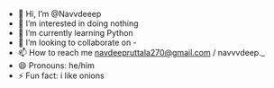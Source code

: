 - 👋 Hi, I’m @Navvdeeep
- 👀 I’m interested in doing nothing
- 🌱 I’m currently learning Python 
- 💞️ I’m looking to collaborate on -
- 📫 How to reach me navdeepruttala270@gmail.com / navvvdeep._
- 😄 Pronouns: he/him
- ⚡ Fun fact: i like onions

<!---
Navvdeeep/Navvdeeep is a ✨ special ✨ repository because its `README.md` (this file) appears on your GitHub profile.
You can click the Preview link to take a look at your changes.
--->
